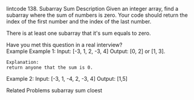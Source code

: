 lintcode 138. Subarray Sum
Description
Given an integer array, find a subarray where the sum of numbers is zero. Your code should return the index of the first number and the index of the last number.

There is at least one subarray that it's sum equals to zero.

Have you met this question in a real interview?  
Example
Example 1:
	Input:  [-3, 1, 2, -3, 4]
	Output: [0, 2] or [1, 3].
	
	Explanation:
	return anyone that the sum is 0.

Example 2:
	Input:  [-3, 1, -4, 2, -3, 4]
	Output: [1,5]

Related Problems
subarray sum cloest

